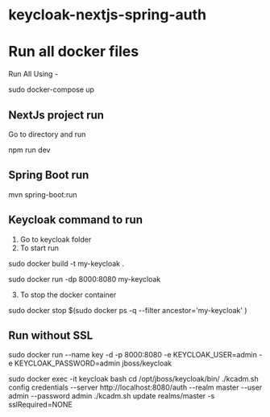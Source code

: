 # keycloak-nextjs-spring-auth


# Run all docker files

Run All Using - 

sudo docker-compose up


## NextJs project run
Go to directory and run

npm run dev


## Spring Boot run
mvn spring-boot:run

## Keycloak command to run
1. Go to keycloak folder
2. To start run

sudo docker build -t my-keycloak .
 
sudo docker run -dp 8000:8080 my-keycloak

3. To stop the docker container

sudo docker stop $(sudo docker ps -q --filter ancestor='my-keycloak' )

## Run without SSL
sudo docker run --name key -d -p 8000:8080 -e KEYCLOAK_USER=admin -e KEYCLOAK_PASSWORD=admin jboss/keycloak


sudo docker exec -it keycloak bash
cd /opt/jboss/keycloak/bin/
./kcadm.sh config credentials --server http://localhost:8080/auth --realm master --user admin  --password admin
./kcadm.sh update realms/master -s sslRequired=NONE

